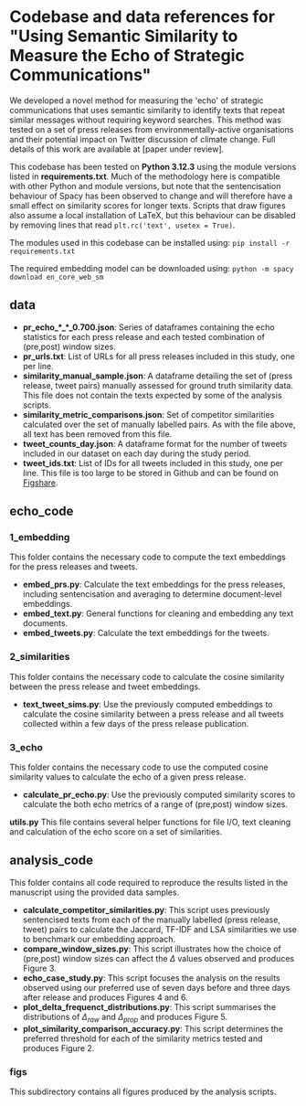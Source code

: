 # Codebase and data references for "Using Semantic Similarity to Measure the Echo of Strategic Communications"

We developed a novel method for measuring the 'echo' of strategic communications that uses semantic similarity to identify texts that repeat similar messages without requiring keyword searches. This method was tested on a set of press releases from environmentally-active organisations and their potential impact on Twitter discussion of climate change. Full details of this work are available at [paper under review].

This codebase has been tested on **Python 3.12.3** using the module versions listed in **requirements.txt**. Much of the methodology here is compatible with other Python and module versions, but note that the sentencisation behaviour of Spacy has been observed to change and will therefore have a small effect on similarity scores for longer texts. Scripts that draw figures also assume a local installation of LaTeX, but this behaviour can be disabled by removing lines that read `plt.rc('text', usetex = True)`.

The modules used in this codebase can be installed using:
`pip install -r requirements.txt`

The required embedding model can be downloaded using:
`python -m spacy download en_core_web_sm`

## data
 - **pr_echo_\*_\*_0.700.json**: Series of dataframes containing the echo statistics for each press release and each tested combination of (pre,post) window sizes.
 - **pr_urls.txt**: List of URLs for all press releases included in this study, one per line. 
 - **similarity_manual_sample.json**: A dataframe detailing the set of (press release, tweet pairs) manually assessed for ground truth similarity data. This file does not contain the texts expected by some of the analysis scripts.
 - **similarity_metric_comparisons.json**: Set of competitor similarities calculated over the set of manually labelled pairs. As with the file above, all text has been removed from this file.
 - **tweet_counts_day.json**: A dataframe format for the number of tweets included in our dataset on each day during the study period.
 - **tweet_ids.txt**: List of IDs for all tweets included in this study, one per line. This file is too large to be stored in Github and can be found on [Figshare](https://dx.doi.org/10.6084/m9.figshare.28196000).

## echo_code
 ### 1_embedding
 This folder contains the necessary code to compute the text embeddings for the press releases and tweets.
   - **embed_prs.py**: Calculate the text embeddings for the press releases, including sentencisation and averaging to determine document-level embeddings.
   - **embed_text.py**: General functions for cleaning and embedding any text documents.
   - **embed_tweets.py**: Calculate the text embeddings for the tweets.

 ### 2_similarities
 This folder contains the necessary code to calculate the cosine similarity between the press release and tweet embeddings.
   - **text_tweet_sims.py**: Use the previously computed embeddings to calculate the cosine similarity between a press release and all tweets collected within a few days of the press release publication.

 ### 3_echo
 This folder contains the necessary code to use the computed cosine similarity values to calculate the echo of a given press release.
   - **calculate_pr_echo.py**: Use the previously computed similarity scores to calculate the both echo metrics of a range of (pre,post) window sizes.
   
 **utils.py**
 This file contains several helper functions for file I/O, text cleaning and calculation of the echo score on a set of similarities.

## analysis_code
 This folder contains all code required to reproduce the results listed in the manuscript using the provided data samples.
 - **calculate_competitor_similarities.py**: This script uses previously sentencised texts from each of the manually labelled (press release, tweet) pairs to calculate the Jaccard, TF-IDF and LSA similarities we use to benchmark our embedding approach.
 - **compare_window_sizes.py**: This script illustrates how the choice of (pre,post) window sizes can affect the $\Delta$ values observed and produces Figure 3.
 - **echo_case_study.py**: This script focuses the analysis on the results observed using our preferred use of seven days before and three days after release and produces Figures 4 and 6. 
 - **plot_delta_frequenct_distributions.py**: This script summarises the distributions of $\Delta_{raw}$ and $\Delta_{prop}$ and produces Figure 5.
 - **plot_similarity_comparison_accuracy.py**: This script determines the preferred threshold for each of the similarity metrics tested and produces Figure 2.
 
 ### figs
 This subdirectory contains all figures produced by the analysis scripts.